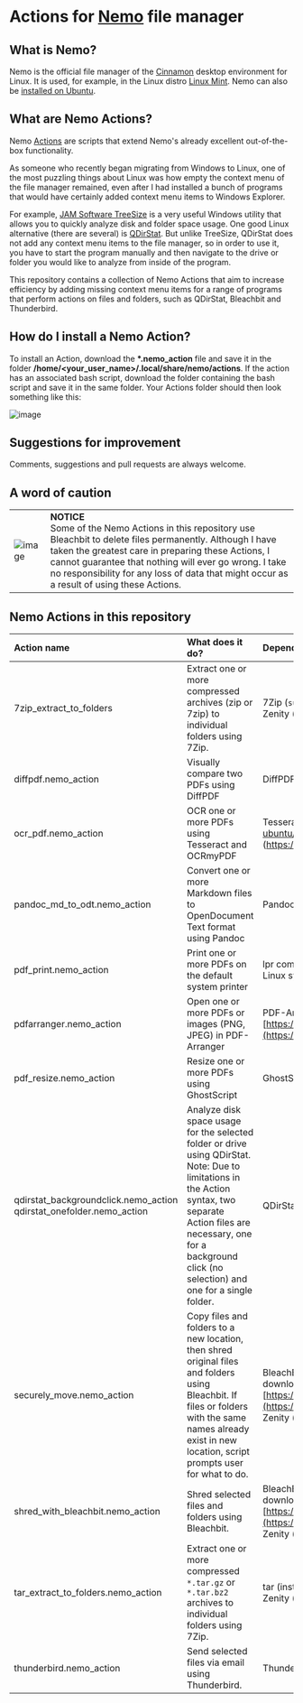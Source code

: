 # Actions for [Nemo](https://en.wikipedia.org/wiki/Nemo_(file_manager)) file manager
## What is Nemo?
Nemo is the official file manager of the [Cinnamon](https://fosspost.org/cinnamon-desktop) desktop environment for Linux. It is used, for example, in the Linux distro [Linux Mint](https://www.linuxmint.com/). Nemo can also be [installed on Ubuntu](https://itsfoss.com/install-nemo-file-manager-ubuntu/). 


## What are Nemo Actions?
Nemo [Actions](https://www.youtube.com/watch?v=csbMSmjGmPo) are scripts that extend Nemo's already excellent out-of-the-box functionality.

As someone who recently began migrating from Windows to Linux, one of the most puzzling things about Linux was how empty the context menu of the file manager remained, even after I had installed a bunch of programs that would have certainly added context menu items to Windows Explorer. 

For example, [JAM Software TreeSize](https://www.jam-software.com/treesize_free/features.shtml) is a very useful Windows utility that allows you to quickly analyze disk and folder space usage. One good Linux alternative (there are several) is [QDirStat](https://github.com/shundhammer/qdirstat). But unlike TreeSize, QDirStat does not add any context menu items to the file manager, so in order to use it, you have to start the program manually and then navigate to the drive or folder you would like to analyze from inside of the program.

This repository contains a collection of Nemo Actions that aim to increase efficiency by adding missing context menu items for a range of programs that perform actions on files and folders, such as QDirStat, Bleachbit and Thunderbird.

## How do I install a Nemo Action?

To install an Action, download the __*.nemo_action__ file and save it in the folder __/home/<your_user_name>/.local/share/nemo/actions__. If the action has an associated bash script, download the folder containing the bash script and save it in the same folder. Your Actions folder should then look something like this:

![image](https://github.com/RayCulp/actions-for-nemo-file-manager/assets/7621330/946dd48c-2290-49b3-9e0b-3e7f7d155928)

## Suggestions for improvement

Comments, suggestions and pull requests are always welcome.

## A word of caution

|   |   |
|:---|:---|
| ![image](https://github.com/RayCulp/actions-for-nemo-file-manager/assets/7621330/852bed00-e05f-4190-b078-c2077e94bd73) | __NOTICE__ <br/>Some of the Nemo Actions in this repository use Bleachbit to delete files permanently. Although I have taken the greatest care in preparing these Actions, I cannot guarantee that nothing will ever go wrong. I take no responsibility for any loss of data that might occur as a result of using these Actions.|

## Nemo Actions in this repository

| Action name | What does it do? | Dependencies |
|:------------- |:------------- |:------------- |
| 7zip_extract_to_folders | Extract one or more compressed archives (zip or 7zip) to individual folders using 7Zip. | 7Zip (`sudo apt install p7zip-full`)<br>Zenity (`sudo apt install zenity`) |
| diffpdf.nemo_action | Visually compare two PDFs using DiffPDF | DiffPDF (`sudo apt install diffpdf`) |
| ocr_pdf.nemo_action | OCR one or more PDFs using Tesseract and OCRmyPDF | Tesseract (https://lindevs.com/install-tesseract-ocr-on-ubuntu/), OCRmyPDF (https://ocrmypdf.readthedocs.io/en/latest/installation.html) |
| pandoc_md_to_odt.nemo_action | Convert one or more Markdown files to OpenDocument Text format using Pandoc | Pandoc https://github.com/jgm/pandoc/releases |
| pdf_print.nemo_action | Print one or more PDFs on the default system printer | lpr command, CUPS print server (installed by default on all Linux systems)|
| pdfarranger.nemo_action | Open one or more PDFs or images (PNG, JPEG) in PDF-Arranger | PDF-Arranger (follow directions here: [https://github.com/pdfarranger/pdfarranger](https://github.com/pdfarranger/pdfarranger)) |
| pdf_resize.nemo_action | Resize one or more PDFs using GhostScript | GhostScript |
| qdirstat_backgroundclick.nemo_action</br>qdirstat_onefolder.nemo_action | Analyze disk space usage for the selected folder or drive using QDirStat. Note: Due to limitations in the Action syntax, two separate Action files are necessary, one for a background click (no selection) and one for a single folder. | QDirStat (`sudo apt install qdirstat`) |
| securely_move.nemo_action | Copy files and folders to a new location, then shred original files and folders using Bleachbit. If files or folders with the same names already exist in new location, script prompts user for what to do. | BleachBit (install via app store (may be outdated), or download latest version here [https://www.bleachbit.org/download/linux](https://www.bleachbit.org/download/linux))</br>Zenity (`sudo apt install zenity`) |
| shred_with_bleachbit.nemo_action | Shred selected files and folders using Bleachbit. | BleachBit (install via app store (may be outdated), or download latest version here [https://www.bleachbit.org/download/linux](https://www.bleachbit.org/download/linux))</br>Zenity (`sudo apt install zenity`) |
| tar_extract_to_folders.nemo_action | Extract one or more compressed `*.tar.gz` or `*.tar.bz2` archives to individual folders using 7Zip. | tar (installed by default on all Linux systems)</br>Zenity (`sudo apt install zenity`) |
| thunderbird.nemo_action | Send selected files via email using Thunderbird. | Thunderbird (`sudo apt install thunderbird`) |

